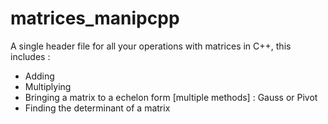 # matrices_manipcpp
A single header file for all your operations with matrices in C++, this includes :

- Adding
- Multiplying
- Bringing a matrix to a echelon form [multiple methods] : Gauss or Pivot
- Finding the determinant of a matrix
